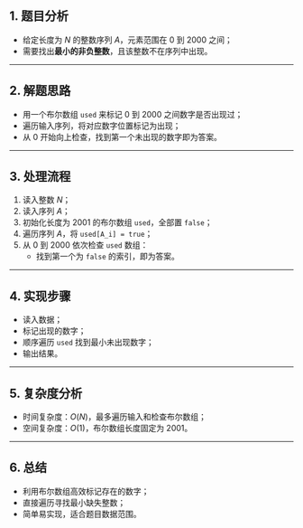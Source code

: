 

## 1. 题目分析

- 给定长度为 $N$ 的整数序列 $A$，元素范围在 $0$ 到 $2000$ 之间；
- 需要找出**最小的非负整数**，且该整数不在序列中出现。

---

## 2. 解题思路

- 用一个布尔数组 `used` 来标记 $0$ 到 $2000$ 之间数字是否出现过；
- 遍历输入序列，将对应数字位置标记为出现；
- 从 $0$ 开始向上检查，找到第一个未出现的数字即为答案。

---

## 3. 处理流程

1. 读入整数 $N$；
2. 读入序列 $A$；
3. 初始化长度为 $2001$ 的布尔数组 `used`，全部置 `false`；
4. 遍历序列 $A$，将 `used[A_i] = true`；
5. 从 $0$ 到 $2000$ 依次检查 `used` 数组：
   - 找到第一个为 `false` 的索引，即为答案。

---

## 4. 实现步骤

- 读入数据；
- 标记出现的数字；
- 顺序遍历 `used` 找到最小未出现数字；
- 输出结果。

---

## 5. 复杂度分析

- 时间复杂度：$O(N)$，最多遍历输入和检查布尔数组；
- 空间复杂度：$O(1)$，布尔数组长度固定为 2001。

---

## 6. 总结

- 利用布尔数组高效标记存在的数字；
- 直接遍历寻找最小缺失整数；
- 简单易实现，适合题目数据范围。
